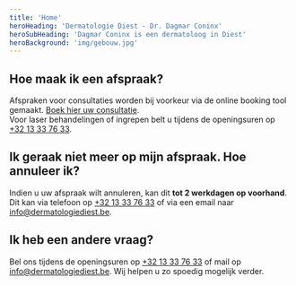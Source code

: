 ```yaml
---
title: 'Home'
heroHeading: 'Dermatologie Diest - Dr. Dagmar Coninx'
heroSubHeading: 'Dagmar Coninx is een dermatoloog in Diest'
heroBackground: 'img/gebouw.jpg'
---
```


## Hoe maak ik een afspraak?
Afspraken voor consultaties worden bij voorkeur via de online booking tool gemaakt. [Boek hier uw consultatie](https://uwagenda.myorganizer.online/?VGxSVk5FMTZhRVZaVjJSMFdWaEpNbFo1UlhsT1dFMTBUa2hrVWxJeGFFbE5WbGswVG10R1FsVnJiRTlTUlU1UFZteFdTMUpFClNrNVRhemxIVFVSUk5GcEhSVEZNTUVKckNscFlTblJaV0ZKMllrYzVibUZYVm10aFYxWjZaRU0xYVZwVE9YTlBha1YyWVhwdwpkMWxZVVhaYWFuQnFZbms1YlU5dGFERk1NbGsyV1c1VmRscHFjREphVXpnOQ==).\
Voor laser behandelingen of ingrepen belt u tijdens de openingsuren op [+32 13 33 76 33](tel:+3213337633).

## Ik geraak niet meer op mijn afspraak. Hoe annuleer ik?
Indien u uw afspraak wilt annuleren, kan dit **tot 2 werkdagen op voorhand**.
Dit kan via telefoon op [+32 13 33 76 33](tel:+3213337633) of via een email naar <info@dermatologiediest.be>.

## Ik heb een andere vraag?
Bel ons tijdens de openingsuren op [+32 13 33 76 33](tel:+3213337633) of mail op <info@dermatologiediest.be>. Wij helpen u zo spoedig mogelijk verder.
